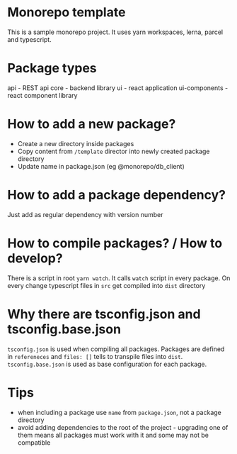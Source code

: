 # Monorepo template

This is a sample monorepo project. It uses yarn workspaces, lerna, parcel and typescript.

# Package types
api - REST api
core - backend library
ui - react application
ui-components - react component library

# How to add a new package?

* Create a new directory inside packages
* Copy content from `/template` director into newly created package directory
* Update name in package.json (eg @monorepo/db_client)

# How to add a package dependency?

Just add as regular dependency with version number

# How to compile packages? / How to develop?

There is a script in root `yarn watch`. It calls `watch` script in every package. On every change typescript files in `src` get compiled into `dist` directory

# Why there are tsconfig.json and tsconfig.base.json

`tsconfig.json` is used when compiling all packages. Packages are defined in `refereneces` and `files: []` tells to transpile files into `dist`.
`tsconfig.base.json` is used as base configuration for each package.

# Tips
* when including a package use `name` from `package.json`, not a package directory
* avoid adding dependencies to the root of the project - upgrading one of them means all packages must work with it and some may not be compatible
